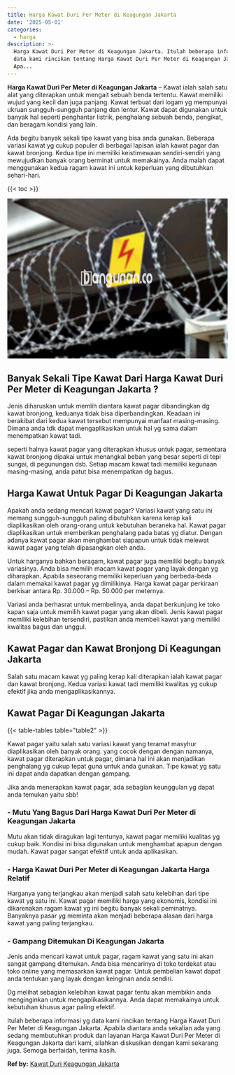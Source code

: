 ```yaml
---
title: Harga Kawat Duri Per Meter di Keagungan Jakarta
date: '2025-05-01'
categories:
  - harga
description: >-
  Harga Kawat Duri Per Meter di Keagungan Jakarta. Itulah beberapa informasi yg
  data kami rincikan tentang Harga Kawat Duri Per Meter di Keagungan Jakarta.
  Apa...
---
```


**Harga Kawat Duri Per Meter di Keagungan Jakarta** – Kawat ialah salah satu alat yang diterapkan untuk mengait sebuah benda tertentu. Kawat memiliki wujud yang kecil dan juga panjang. Kawat terbuat dari logam yg mempunyai ukruan sungguh-sungguh panjang dan lentur. Kawat dapat digunakan untuk banyak hal seperti penghantar listrik, penghalang sebuah benda, pengikat, dan beragam kondisi yang lain.

Ada begitu banyak sekali tipe kawat yang bisa anda gunakan. Beberapa variasi kawat yg cukup populer di berbagai lapisan ialah kawat pagar dan kawat bronjong. Kedua tipe ini memiliki keistimewaan sendiri-sendiri yang mewujudkan banyak orang berminat untuk memakainya. Anda malah dapat menggunakan kedua ragam kawat ini untuk keperluan yang dibutuhkan sehari-hari.

{{< toc >}}

![Harga Kawat Duri Per Meter di Keagungan Jakarta](/images/jual-kawat-murah13.png)

## Banyak Sekali Tipe Kawat Dari Harga Kawat Duri Per Meter di Keagungan Jakarta ?

Jenis diharuskan untuk memlih diantara kawat pagar dibandingkan dg kawat bronjong, keduanya tidak bisa diperbandingkan. Keadaan ini berakibat dari kedua kawat tersebut mempunyai manfaat masing-masing. Dimana anda tdk dapat mengaplikasikan untuk hal yg sama dalam menempatkan kawat tadi.

seperti halnya kawat pagar yang diterapkan khusus untuk pagar, sementara kawat bronjong dipakai untuk menangkal beban yang besar seperti di tepi sungai, di pegunungan dsb. Setiap macam kawat tadi memiliki kegunaan masing-masing, anda patut bisa menempatkan dg bagus.

## Harga Kawat Untuk Pagar Di Keagungan Jakarta

Apakah anda sedang mencari kawat pagar? Variasi kawat yang satu ini memang sungguh-sungguh paling dibutuhkan karena kerap kali diaplikasikan oleh orang-orang untuk kebutuhan beraneka hal. Kawat pagar diaplikasikan untuk memberikan penghalang pada batas yg diatur. Dengan adanya kawat pagar akan menghambat siapapun untuk tidak melewat kawat pagar yang telah dipasangkan oleh anda.

Untuk harganya bahkan beragam, kawat pagar juga memiliki begitu banyak variasinya. Anda bisa memilih macam kawat pagar yang layak dengan yg diharapkan. Apabila seseorang memiliki keperluan yang berbeda-beda dalam memakai kawat pagar yg dimilikinya. Harga kawat pagar perkiraan berkisar antara Rp. 30.000 – Rp. 50.000 per meternya.

Variasi anda berhasrat untuk membelinya, anda dapat berkunjung ke toko kapan saja untuk memilih kawat pagar yang akan dibeli. Jenis kawat pagar memiliki kelebihan tersendiri, pastikan anda membeli kawat yang memiliki kwalitas bagus dan unggul.

## Kawat Pagar dan Kawat Bronjong Di Keagungan Jakarta

Salah satu macam kawat yg paling kerap kali diterapkan ialah kawat pagar dan kawat bronjong. Kedua variasi kawat tadi memiliki kwalitas yg cukup efektif jika anda mengaplikasikannya.

## Kawat Pagar Di Keagungan Jakarta

{{< table-tables table="table2" >}}

Kawat pagar yaitu salah satu variasi kawat yang teramat masyhur diaplikasikan oleh banyak orang. yang cocok dengan dengan namanya, kawat pagar diterapkan untuk pagar, dimana hal ini akan menjadikan penghalang yg cukup tepat guna untuk anda gunakan. Tipe kawat yg satu ini dapat anda dapatkan dengan gampang.

Jika anda menerapkan kawat pagar, ada sebagian keunggulan yg dapat anda temukan yaitu sbb!

### \- Mutu Yang Bagus Dari Harga Kawat Duri Per Meter di Keagungan Jakarta

Mutu akan tidak diragukan lagi tentunya, kawat pagar memiliki kualitas yg cukup baik. Kondisi ini bisa digunakan untuk menghambat apapun dengan mudah. Kawat pagar sangat efektif untuk anda aplikasikan.

### \- Harga Kawat Duri Per Meter di Keagungan Jakarta Harga Relatif

Harganya yang terjangkau akan menjadi salah satu kelebihan dari tipe kawat yg satu ini. Kawat pagar memiliki harga yang ekonomis, kondisi ini dikarenakan ragam kawat yg ini begitu banyak sekali peminatnya. Banyaknya pasar yg meminta akan menjadi beberapa alasan dari harga kawat yang paling terjangkau.

### \- Gampang Ditemukan Di Keagungan Jakarta

Jenis anda mencari kawat untuk pagar, ragam kawat yang satu ini akan sangat gampang ditemukan. Anda bisa mencarinya di toko terdekat atau toko online yang memasarkan kawat pagar. Untuk pembelian kawat dapat anda tentukan yang layak dengan keinginan anda sendiri.

Dg melihat sebagian kelebihan kawat pagar tentu akan membikin anda menginginkan untuk mengaplikasikannya. Anda dapat memakainya untuk kebutuhan khusus agar paling efektif.

Itulah beberapa informasi yg data kami rincikan tentang Harga Kawat Duri Per Meter di Keagungan Jakarta. Apabila diantara anda sekalian ada yang sedang membutuhkan produk dan layanan Harga Kawat Duri Per Meter di Keagungan Jakarta dari kami, silahkan diskusikan dengan kami sekarang juga. Semoga berfaidah, terima kasih.

**Ref by:** [Kawat Duri Keagungan Jakarta](https://id.wikipedia.org/wiki/Kawat)
